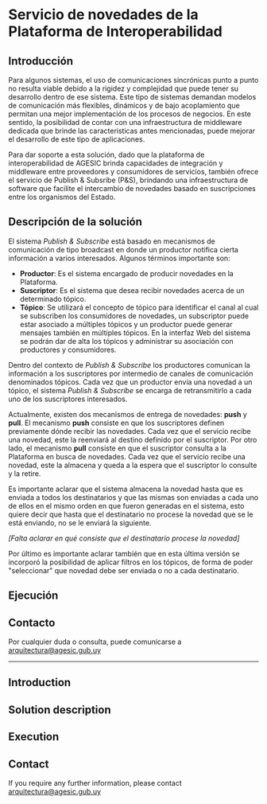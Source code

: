 # Servicio de novedades de la Plataforma de Interoperabilidad

## Introducción
Para algunos sistemas, el uso de comunicaciones sincrónicas punto a punto no resulta viable debido a la rigidez y complejidad que puede tener su desarrollo dentro de ese sistema. Este tipo de sistemas demandan modelos de comunicación más flexibles, dinámicos y de bajo acoplamiento que permitan una mejor implementación de los procesos de negocios. En este sentido, la posibilidad de contar con una infraestructura de middleware dedicada que brinde las caracteristicas antes mencionadas, puede mejorar el desarrollo de este tipo de aplicaciones. 

Para dar soporte a esta solución, dado que la plataforma de interoperabilidad de AGESIC brinda capacidades de integración y middleware entre proveedores y consumidores de servicios, también ofrece el servicio de Publish & Subsribe (P&S), brindando una infraestructura de software que facilite el intercambio de novedades basado en suscripciones entre los organismos del Estado.

## Descripción de la solución
El sistema _Publish & Subscribe_ está basado en mecanismos de comunicación de tipo broadcast en donde un productor notifica cierta información a varios interesados. Algunos términos importante son:
- **Productor**: Es el sistema encargado de producir novedades en la Plataforma.
- **Suscriptor**: Es el sistema que desea recibir novedades acerca de un determinado tópico.
- **Tópico**: Se utilizará el concepto de tópico para identificar el canal al cual se subscriben los consumidores de novedades, un subscriptor puede estar asociado a múltiples tópicos y un productor puede generar mensajes también en múltiples tópicos. En la interfaz Web del sistema se podrán dar de alta los tópicos y administrar su asociación con productores y consumidores.

Dentro del contexto de _Publish & Subscribe_ los productores comunican la información a los suscriptores por intermedio de canales de comunicación denominados tópicos. Cada vez que un productor envía una novedad a un tópico, el sistema _Publish & Subscribe_ se encarga de retransmitirlo a cada uno de los suscriptores interesados.

Actualmente, existen dos mecanismos de entrega de novedades: **push** y **pull**. El mecanismo **push** consiste en que los suscriptores definen previamente dónde recibir las novedades. Cada vez que el servicio recibe una novedad, este la reenviará al destino definido por el suscriptor. Por otro lado, el mecanismo **pull** consiste en que el suscriptor consulta a la Plataforma en busca de novedades. Cada vez que el servicio recibe una novedad, este la almacena y queda a la
espera que el suscriptor lo consulte y la retire.

Es importante aclarar que el sistema almacena la novedad hasta que es enviada a todos los destinatarios y que las mismas son enviadas a cada uno de ellos en el mismo orden en que fueron generadas en el sistema, esto quiere decir que hasta que el destinatario no procese la novedad que se le está enviando, no se le enviará la siguiente.

_[Falta aclarar en qué consiste que el destinatario procese la novedad]_

Por último es importante aclarar también que en esta última versión se incorporó la posibilidad de aplicar filtros en los tópicos, de forma de poder "seleccionar" que novedad debe ser enviada o no a cada destinatario.

## Ejecución


## Contacto
Por cualquier duda o consulta, puede comunicarse a arquitectura@agesic.gub.uy

---

## Introduction


## Solution description


## Execution


## Contact
If you require any further information, please contact arquitectura@agesic.gub.uy


